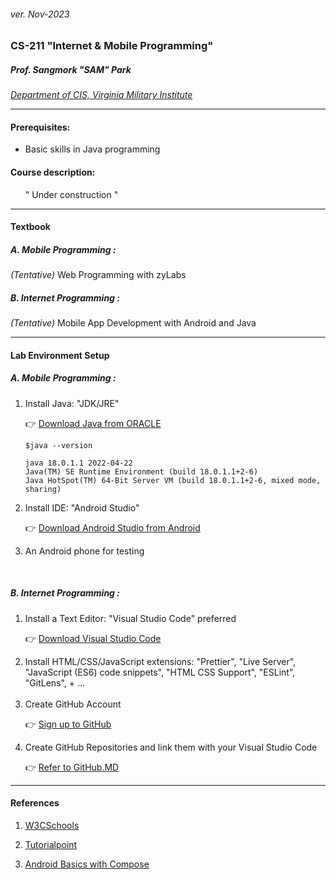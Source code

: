<h6>ver. Nov-2023</h6>
<h3>CS-211 "Internet & Mobile Programming" </h3>
<h5><i> Prof. Sangmork "SAM" Park</i></h5>

<em>[Department of CIS, Virginia Military Institute](https://www.vmi.edu/academics/departments/computer-and-information-sciences/) </em>

---

<h4>Prerequisites: </h4>
<ul>
<li>Basic skills in Java programming</li>
</ul>
<h4>Course description:</h4>
<ul>" Under construction "</ul>

<!-- This course is designed for students with little programming knowledge and experience to prepare for more advanced programming courses. It covers elementary concepts and skills of computer programming and provides a foundation or learning additional aspects of programming by demonstrating problem-solving techniques and program design methodologies using C/C++. Topics include fundamentals of computer systems and programming, selection and iteration controls, functions, arrays, basic computer terminology, and software evelopment principles. C programming language will be introduced and touched on to explain the basics of computer programming during lectures. Students are required to use C/C++ in programming lab classes and course assignments. -->

---

<h4>Textbook</h4>
<h5>A. Mobile Programming :</h5>
<em>(Tentative)</em> Web Programming with zyLabs

<h5>B. Internet Programming :</h5>
<em>(Tentative)</em> Mobile App Development with Android and Java

---

<h4>Lab Environment Setup</h4>

<h5>A. Mobile Programming :</h5>
<ol> 
<li>Install Java: "JDK/JRE" </li>

:point_right: [Download Java from ORACLE](https://www.oracle.com/java/technologies/downloads)

```
$java --version

java 18.0.1.1 2022-04-22
Java(TM) SE Runtime Environment (build 18.0.1.1+2-6)
Java HotSpot(TM) 64-Bit Server VM (build 18.0.1.1+2-6, mixed mode, sharing)
```

<li>Install IDE: "Android Studio" </li>

:point_right: [Download Android Studio from Android](https://www.oracle.com/java/technologies/downloads) </li>

<li>An Android phone for testing</li>

</ol><br>

<h5>B. Internet Programming :</h5>
<ol> 
<li>Install a Text Editor: "Visual Studio Code" preferred </li>

:point_right: [Download Visual Studio Code](https://code.visualstudio.com/download) </li>

<li>Install HTML/CSS/JavaScript extensions: "Prettier", "Live Server",  "JavaScript (ES6) code snippets", "HTML CSS Support", "ESLint", "GitLens", + ...</li><br>
<li>Create GitHub Account

:point_right: [Sign up to GitHub](https://github.com/)</li>

<li>Create GitHub Repositories and link them with your Visual Studio Code

:point_right: [Refer to GitHub.MD](<https://github.com/silverwing-coder/Miscellaneous/blob/master/(Manual)GitHub.md>)

</li>
</ol>

---

<h4>References</h4>

1. [W3CSchools](https://www.w3schools.com/)

2. [Tutorialpoint](https://www.tutorialspoint.com/index.htm)

3. [Android Basics with Compose](https://developer.android.com/courses/android-basics-compose/course)


<!-- <img src = "../Images/CS110TextBook.jpg" alt = "IS 110 TextBook" width="150"/>

<em><u>[Daniel Liang, "Introduction to Programming with C++, 3rd edition"](https://www.pearson.com/en-us/subject-catalog/p/introduction-to-programming-with-c/P200000003422/9780137558599)</u></em>

<h4>Reference Book:</h4>
<img src = "../Images/CS110ReferenceBook.jpg" alt = "CS 110 ReferenceBook" width="150"/>

<em><u>[K.N. King, "C Progrmming - A Modern Approach](https://www.amazon.com/C-Programming-Modern-Approach-2nd/dp/0393979504/ref=sr_1_1?crid=2S484SJ0F15VP&keywords=C+Programming+%E2%80%93+A+Modern+Approach+2nd+Edition%2C+K.N.+King.&qid=1670953505&sprefix=c+programming+a+modern+approach+2nd+edition%2C+k.n.+king.%2Caps%2C273&sr=8-1)</u></em>

---

<h4>Prerequisites: Not Appliclible</h4>
<h4>Course description:</h4>
This course is designed for students with little programming knowledge and experience to prepare for more advanced programming courses. It covers elementary concepts and skills of computer programming and provides a foundation or learning additional aspects of programming by demonstrating problem-solving techniques and program design methodologies using C/C++. Topics include fundamentals of computer systems and programming, selection and iteration controls, functions, arrays, basic computer terminology, and software evelopment principles. C programming language will be introduced and touched on to explain the basics of computer programming during lectures. Students are required to use C/C++ in programming lab classes and course assignments.

---

<h4>Course Schedule</h4>

<h5>Week-1: </h5>

-   Introduction to Computers, Programs, and C / C++
-   Quiz#1, Project#1

<h5>Week-2: </h5>

-   Elementary Programming (Variables)
-   Quiz#2, Project#2

<h5>Week-3: </h5>

-   Selections
-   Quiz#3, Project#3

<h5>Week-4: </h5>

-   Mathematical Functions, Characters, and Strings
-   Mid-term exam, Project#4

<h5>Week-5: </h5>

-   Loops
-   Functions
-   Quiz#4, Project#5

<h5>Week-6: </h5>

-   Single-dimensional Arrays, and C-Strings
-   Quiz#5, Project#6

<h5>Week-7: </h5>

-   Multi-dimensional Arrays
-   Final exam, Final Project

---

<h4>Lab Environment Setup</h4>

-   [C/C++ Programming Lab Environment Setup](LabEnvSetup.md)

---

<h4>References</h4>

1. C programming (W3 School): https://www.w3schools.com/c/index.php
2. C programming (Tutorialpoint): https://www.tutorialspoint.com/cprogramming/index.htm

3. C++ programming (W3 School): https://www.w3schools.com/cpp/
4. C++ programming (Tutorialpoint): https://www.tutorialspoint.com/cplusplus/index.htm -->
